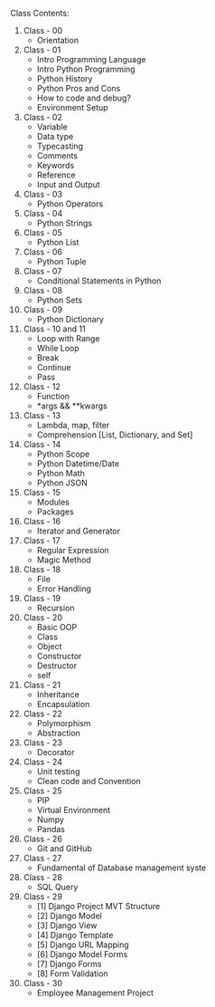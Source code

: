 Class Contents:

1. Class - 00
   - Orientation
2. Class - 01
   - Intro Programming Language
   - Intro Python Programming
   - Python History
   - Python Pros and Cons
   - How to code and debug?
   - Environment Setup
3. Class - 02
   - Variable
   - Data type
   - Typecasting
   - Comments
   - Keywords
   - Reference
   - Input and Output
4. Class - 03
   - Python Operators
5. Class - 04
   - Python Strings
6. Class - 05
   - Python List
7. Class - 06
   - Python Tuple
8. Class - 07
   - Conditional Statements in Python
9. Class - 08
   - Python Sets
10. Class - 09
    - Python Dictionary
11. Class - 10 and 11
    - Loop with Range
    - While Loop
    - Break
    - Continue
    - Pass
12. Class - 12
    - Function
    - \*args && \*\*kwargs
13. Class - 13
    - Lambda, map, filter
    - Comprehension [List, Dictionary, and Set]
14. Class - 14
    - Python Scope
    - Python Datetime/Date
    - Python Math
    - Python JSON
15. Class - 15
    - Modules
    - Packages
16. Class - 16
    - Iterator and Generator
17. Class - 17
    - Regular Expression
    - Magic Method
18. Class - 18
    - File
    - Error Handling
19. Class - 19
    - Recursion
20. Class - 20
    - Basic OOP
    - Class
    - Object
    - Constructor
    - Destructor
    - self
21. Class - 21
    - Inheritance
    - Encapsulation
22. Class - 22
    - Polymorphism
    - Abstraction
23. Class - 23
    - Decorator
24. Class - 24
    - Unit testing
    - Clean code and Convention
25. Class - 25
    - PIP
    - Virtual Environment
    - Numpy
    - Pandas
26. Class - 26
    - Git and GitHub
27. Class - 27
    - Fundamental of Database management syste
28. Class - 28
    - SQL Query
29. Class - 29
    - [1] Django Project MVT Structure
    - [2] Django Model
    - [3] Django View
    - [4] Django Template
    - [5] Django URL Mapping
    - [6] Django Model Forms
    - [7] Django Forms
    - [8] Form Validation
30. Class - 30
    - Employee Management Project
